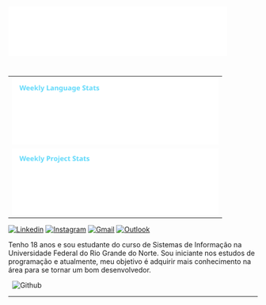 <h1>
  <img src="https://raw.githubusercontent.com/mtzdantas/mtzdantas/master/name.svg" alt="Mateus Dantas">
</h1>

<table align="right">
  <tr>
    <td>
      <img height='135' src='https://raw.githubusercontent.com/mtzdantas/mtzdantas/master/images/wakatime_weekly_language_stats.svg'> 
    </td>
  </tr>
  <tr>
    <td>
      <img height='135' src='https://raw.githubusercontent.com/mtzdantas/mtzdantas/master/images/wakatime_weekly_project_stats.svg'> 
    </td>
  </tr>
</table>

[![Linkedin](https://img.shields.io/badge/-LinkedIn-blue?style=flat&logo=Linkedin&logoColor=white)](https://www.linkedin.com/in/mtzdantas)
[![Instagram](https://img.shields.io/badge/-Instagram-c13584?style=flat&labelColor=c13584&logo=instagram&logoColor=white)](https://www.instagram.com/mateusdantass)
[![Gmail](https://img.shields.io/badge/-Gmail-c14438?style=flat&logo=Gmail&logoColor=white)](mailto:mateus.dantass460@gmail.com)
[![Outlook](https://img.shields.io/badge/-Outlook-0078D4?style=flat&logo=Microsoft-Outlook&logoColor=white)](mailto:mateus_dantass@hotmail.com)

Tenho 18 anos e sou estudante do curso de Sistemas de Informação na Universidade Federal do Rio Grande do Norte. Sou iniciante nos estudos de programação e atualmente, meu objetivo é adquirir mais conhecimento na área para se tornar um bom desenvolvedor. &nbsp;
  
&nbsp;
<img width="45%" alt="Github" src="https://raw.githubusercontent.com/onimur/.github/master/.resources/git-header.svg" />

---
